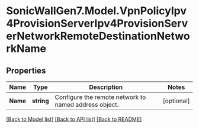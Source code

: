 # SonicWallGen7.Model.VpnPolicyIpv4ProvisionServerIpv4ProvisionServerNetworkRemoteDestinationNetworkName

## Properties

Name | Type | Description | Notes
------------ | ------------- | ------------- | -------------
**Name** | **string** | Configure the remote network to named address object. | [optional] 

[[Back to Model list]](../README.md#documentation-for-models) [[Back to API list]](../README.md#documentation-for-api-endpoints) [[Back to README]](../README.md)

